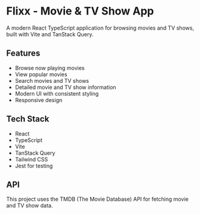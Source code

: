 # Flixx - Movie & TV Show App

A modern React TypeScript application for browsing movies and TV shows, built with Vite and TanStack Query.

## Features

- Browse now playing movies
- View popular movies
- Search movies and TV shows
- Detailed movie and TV show information
- Modern UI with consistent styling
- Responsive design

## Tech Stack

- React
- TypeScript
- Vite
- TanStack Query
- Tailwind CSS
- Jest for testing

## API

This project uses the TMDB (The Movie Database) API for fetching movie and TV show data.
